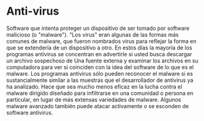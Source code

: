 [Title]: # (Anti-virus)
[Difficulty]: # (Principiante)
[Order]: # (4)

# Anti-virus

Software que intenta proteger un dispositivo de ser tomado por software malicioso (o "malware"). "Los virus" eran algunas de las formas más comunes de malware, que fueron nombrados virus para reflejar la forma en que se extendería de un dispositivo a otro. En estos días la mayoría de los programas antivirus se concentran en advertirle si usted busca descargar un archivo sospechoso de Una fuente externa y examinar los archivos en su computadora para ver si coinciden con la idea del software de lo que es el malware. Los programas antivirus sólo pueden reconocer el malware si es sustancialmente similar a las muestras que el desarrollador de antivirus ya ha analizado. Hace que sea mucho menos eficaz en la lucha contra el malware dirigido diseñado para infiltrarse en una comunidad o persona en particular, en lugar de más extensas variedades de malware. Algunos malware avanzado también puede atacar activamente o se esconden de software antivirus.